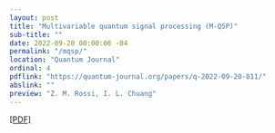 ```yaml
---
layout: post
title: "Multivariable quantum signal processing (M-QSP)"
sub-title: ""
date: 2022-09-20 00:00:00 -04
permalink: "/mqsp/"
location: "Quantum Journal"
ordinal: 4
pdflink: "https://quantum-journal.org/papers/q-2022-09-20-811/"
abslink: ""
preview: "Z. M. Rossi, I. L. Chuang"
---
```

[\[PDF\]](https://quantum-journal.org/papers/q-2022-09-20-811/)
